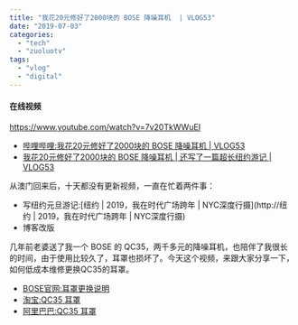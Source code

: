 ```yaml
---
title: "我花20元修好了2000块的 BOSE 降噪耳机  | VLOG53"
date: "2019-07-03"
categories: 
  - "tech"
  - "zuoluotv"
tags: 
  - "vlog"
  - "digital"
---
```


#### 在线视频

https://www.youtube.com/watch?v=7v20TkWWuEI

- [哔哩哔哩:我花20元修好了2000块的 BOSE 降噪耳机 | VLOG53](https://zuoluo.tv/vlog-53)
- [我花20元修好了2000块的 BOSE 降噪耳机 | 还写了一篇超长纽约游记 | VLOG53](https://www.youtube.com/watch?v=7v20TkWWuEI)

从澳门回来后，十天都没有更新视频，一直在忙着两件事：

- 写纽约元旦游记:[纽约 | 2019，我在时代广场跨年 | NYC深度行摄](http://纽约 | 2019，我在时代广场跨年 | NYC深度行摄)
- 博客改版

几年前老婆送了我一个 BOSE 的 QC35，两千多元的降噪耳机，也陪伴了我很长的时间，由于使用比较久了，耳罩也损坏了。今天这个视频，来跟大家分享一下，如何低成本维修更换QC35的耳罩。

- [BOSE官网:耳罩更换](https://www.bose.cn/zh_cn/support/article/ear-cushion-replacement-qc25.html)[说明](https://www.bose.cn/zh_cn/support/article/ear-cushion-replacement-qc25.html)
- [淘宝:QC35 耳罩](http://zuoluo.tv/bose-qc35-earcover)
- [阿里巴巴:QC35 耳罩](http://zuoluo.tv/bose-qc35-earcover-1688)
